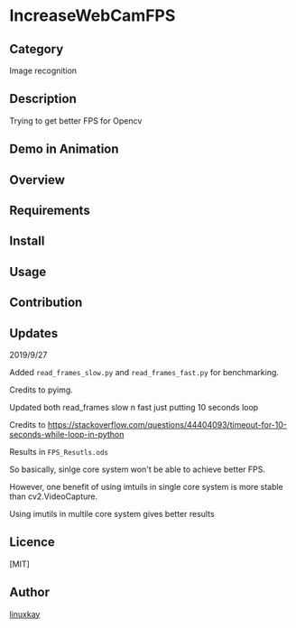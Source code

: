 # IncreaseWebCamFPS

## Category

Image recognition 

## Description

Trying to get better FPS for Opencv

## Demo in Animation

## Overview

## Requirements

## Install

## Usage

## Contribution

## Updates

2019/9/27 

Added `read_frames_slow.py` and `read_frames_fast.py` for benchmarking.

Credits to pyimg.

Updated both read_frames slow n fast just putting 10 seconds loop

Credits to https://stackoverflow.com/questions/44404093/timeout-for-10-seconds-while-loop-in-python

Results in `FPS_Resutls.ods`

So basically, sinlge core system won't be able to achieve better FPS.

However, one benefit of using imtuils in single core system is more stable than cv2.VideoCapture.

Using imutils in multile core system gives better results

## Licence
[MIT]

## Author

[linuxkay](https://github.com/linuxkay)
